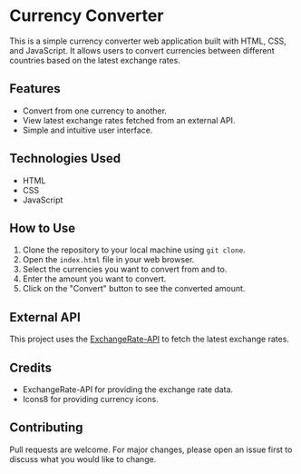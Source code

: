 # Currency Converter

This is a simple currency converter web application built with HTML, CSS, and JavaScript. It allows users to convert currencies between different countries based on the latest exchange rates.

## Features

- Convert from one currency to another.
- View latest exchange rates fetched from an external API.
- Simple and intuitive user interface.

## Technologies Used

- HTML
- CSS
- JavaScript

## How to Use

1. Clone the repository to your local machine using `git clone`.
2. Open the `index.html` file in your web browser.
3. Select the currencies you want to convert from and to.
4. Enter the amount you want to convert.
5. Click on the "Convert" button to see the converted amount.

## External API

This project uses the [ExchangeRate-API]("https://cdn.jsdelivr.net/gh/fawazahmed0/currency-api@1/latest/currencies") to fetch the latest exchange rates.

## Credits

- ExchangeRate-API for providing the exchange rate data.
- Icons8 for providing currency icons.

## Contributing

Pull requests are welcome. For major changes, please open an issue first to discuss what you would like to change.

